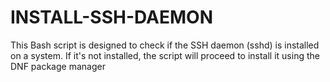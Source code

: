 # INSTALL-SSH-DAEMON
This Bash script is designed to check if the SSH daemon (sshd) is installed on a system. If it's not installed, the script will proceed to install it using the DNF package manager
